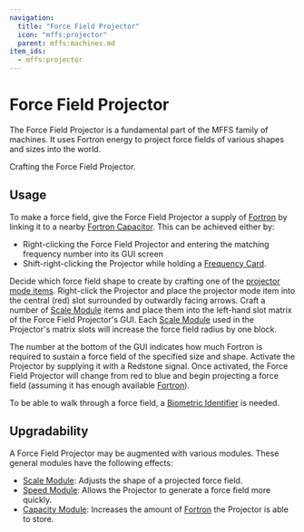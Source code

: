 ```yaml
---
navigation:
  title: "Force Field Projector"
  icon: "mffs:projector"
  parent: mffs:machines.md
item_ids:
  - mffs:projector
---
```


# Force Field Projector

<ItemImage id="mffs:projector" />

The <Color id="blue">Force Field Projector</Color> is a fundamental part of the MFFS family of machines. It uses Fortron energy to project force fields of various shapes and sizes into the world.

Crafting the <Color id="blue">Force Field Projector</Color>.

<Recipe id="mffs:projector" />

## Usage

To make a force field, give the <Color id="blue">Force Field Projector</Color> a supply of [Fortron](../getting_started/fortron.md) by linking it to a nearby [Fortron Capacitor](./fortron_capacitor.md). This can be achieved either by:
- Right-clicking the <Color id="blue">Force Field Projector</Color> and entering the matching frequency number into its GUI screen
- Shift-right-clicking the Projector while holding a [Frequency Card](../tools/frequency_card.md).

Decide which force field shape to create by crafting one of the [projector mode items](../projector_modes.md). Right-click the Projector and place the projector mode item into the central (red) slot surrounded by outwardly facing arrows. Craft a number of [<Color id="dark_purple">Scale Module</Color>](../upgrade_modules/scale_module.md) items and place them into the left-hand slot matrix of the <Color id="blue">Force Field Projector</Color>'s GUI. Each [<Color id="dark_purple">Scale Module</Color>](../upgrade_modules/scale_module.md) used in the Projector's matrix slots will increase the force field radius by one block.

The number at the bottom of the GUI indicates how much Fortron is required to sustain a force field of the specified size and shape. Activate the Projector by supplying it with a Redstone signal. Once activated, the <Color id="blue">Force Field Projector</Color> will change from red to blue and begin projecting a force field (assuming it has enough available [Fortron](../getting_started/fortron.md)).

To be able to walk through a force field, a [Biometric Identifier](./biometric_identifier.md) is needed.

## Upgradability

A <Color id="blue">Force Field Projector</Color> may be augmented with various modules. These general modules have the following effects:
- [<Color id="dark_purple">Scale Module</Color>](../upgrade_modules/scale_module.md): Adjusts the shape of a projected force field.
- [<Color id="dark_purple">Speed Module</Color>](../upgrade_modules/speed_module.md): Allows the Projector to generate a force field more quickly.
- [<Color id="dark_purple">Capacity Module</Color>](../upgrade_modules/capacity_module.md): Increases the amount of [Fortron](../getting_started/fortron.md) the Projector is able to store.

